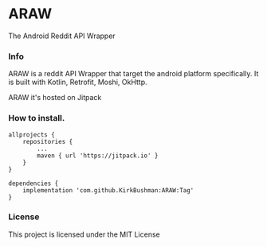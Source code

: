 # ARAW
The Android Reddit API Wrapper



### Info

ARAW is a reddit API Wrapper that target the android platform specifically.
It is built with Kotlin, Retrofit, Moshi, OkHttp.

ARAW it's hosted on Jitpack



### How to install.

```
allprojects {
    repositories {
        ...
        maven { url 'https://jitpack.io' }
    }
}

dependencies {
    implementation 'com.github.KirkBushman:ARAW:Tag'
}
```



### License
This project is licensed under the MIT License
